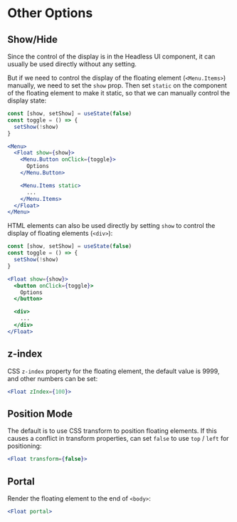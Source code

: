 # Other Options

## Show/Hide

Since the control of the display is in the Headless UI component, it can usually be used directly without any setting.

But if we need to control the display of the floating element (`<Menu.Items>`) manually, we need to set the `show` prop. Then set `static` on the component of the floating element to make it static, so that we can manually control the display state:

```jsx
const [show, setShow] = useState(false)
const toggle = () => {
  setShow(!show)
}

<Menu>
  <Float show={show}>
    <Menu.Button onClick={toggle}>
      Options
    </Menu.Button>

    <Menu.Items static>
      ...
    </Menu.Items>
  </Float>
</Menu>
```

HTML elements can also be used directly by setting `show` to control the display of floating elements (`<div>`):

```jsx
const [show, setShow] = useState(false)
const toggle = () => {
  setShow(!show)
}

<Float show={show}>
  <button onClick={toggle}>
    Options
  </button>

  <div>
    ...
  </div>
</Float>
```

## z-index

CSS `z-index` property for the floating element, the default value is 9999, and other numbers can be set:

```jsx
<Float zIndex={100}>
```

## Position Mode

The default is to use CSS transform to position floating elements. If this causes a conflict in transform properties, can set `false` to use `top` / `left` for positioning:

```jsx
<Float transform={false}>
```

## Portal

Render the floating element to the end of `<body>`:

```jsx
<Float portal>
```
